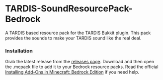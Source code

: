 # TARDIS-SoundResourcePack-Bedrock

 A TARDIS based resource pack for the TARDIS Bukkit plugin. This pack provides the sounds to make your TARDIS sound like the real deal.
 
 ### Installation
 
 Grab the latest release from the [releases page](https://github.com/eccentricdevotion/TARDIS-SoundResourcePack-Bedrock/releases). Download and then open the .mcpack file to add it to your Bedrock resource packs. Read the official [Installing Add-Ons in Minecraft: Bedrock Edition](https://docs.microsoft.com/en-us/minecraft/creator/documents/addonpackinstallation) if you need help.
